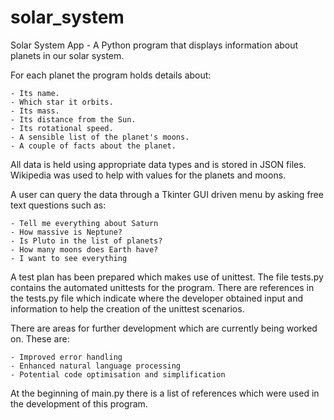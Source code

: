 # solar_system
Solar System App - A Python program that displays information about planets in our solar system.

For each planet the program holds details about:

    - Its name.
    - Which star it orbits.
    - Its mass.
    - Its distance from the Sun.
    - Its rotational speed.
    - A sensible list of the planet's moons.
    - A couple of facts about the planet.

All data is held using appropriate data types and is stored in JSON files. Wikipedia was used to help with values for the planets and moons.

A user can query the data through a Tkinter GUI driven menu by asking free text questions such as:

    - Tell me everything about Saturn
    - How massive is Neptune?
    - Is Pluto in the list of planets?
    - How many moons does Earth have?
    - I want to see everything

A test plan has been prepared which makes use of unittest. The file tests.py contains the automated unittests for the program. There are references in the tests.py file which indicate where the developer obtained input and information to help the creation of the unittest scenarios.

There are areas for further development which are currently being worked on. These are:

    - Improved error handling
    - Enhanced natural language processing
    - Potential code optimisation and simplification

At the beginning of main.py there is a list of references which were used in the development of this program.
